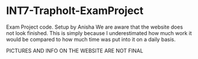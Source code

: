 # INT7-Trapholt-ExamProject
 Exam Project code. Setup by Anisha
 We are aware that the website does not look finished.
 This is simply because I underestimated how much work it would be compared to how much time was put into it on a daily basis.

PICTURES AND INFO ON THE WEBSITE ARE NOT FINAL